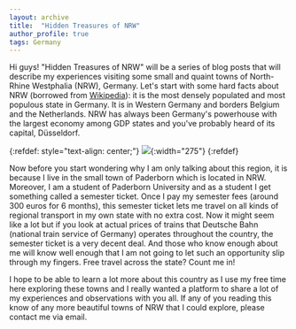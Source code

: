 ```yaml
---
layout: archive
title:  "Hidden Treasures of NRW"
author_profile: true
tags: Germany
---
```


Hi guys! "Hidden Treasures of NRW" will be a series of blog posts that will describe my experiences visiting some small and quaint towns of North-Rhine Westphalia (NRW), Germany. Let's start with some hard facts about NRW (borrowed from [Wikipedia](https://en.wikipedia.org/wiki/North_Rhine-Westphalia)): it is the most densely populated and most populous state in Germany. It is in Western Germany and borders Belgium and the Netherlands. NRW has always been Germany's powerhouse with the largest economy among GDP states and you've probably heard of its capital, Düsseldorf.

{:refdef: style="text-align: center;"}
![](/images/nrw.png){:width="275"} 
{:refdef}

Now before you start wondering why I am only talking about this region, it is because I live in the small town of Paderborn which is located in NRW. Moreover, I am a student of Paderborn University and as a student I get something called a semester ticket. Once I pay my semester fees (around 300 euros for 6 months), this semester ticket lets me travel on all kinds of regional transport in my own state with no extra cost. Now it might seem like a lot but if you look at actual prices of trains that Deutsche Bahn (national train service of Germany) operates throughout the country, the semester ticket is a very decent deal. And those who know enough about me will know well enough that I am not going to let such an opportunity slip through my fingers. Free travel across the state? Count me in!

I hope to be able to learn a lot more about this country as I use my free time here exploring these towns and I really wanted a platform to share a lot of my experiences and observations with you all. If any of you reading this know of any more beautiful towns of NRW that I could explore, please contact me via email. 